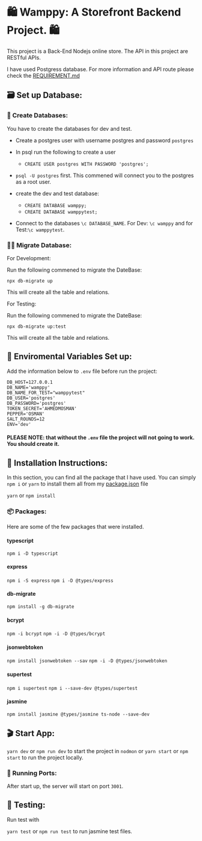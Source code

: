 # 
# 🛍️ Wamppy: A Storefront Backend Project. 🛍️

This project is a Back-End Nodejs online store. The API in this project are RESTful APIs. 

I have used Postgress database. For more information and API route please check the [REQUIREMENT.md](REQUIREMENTS.md) 

## 🗃️ Set up Database:

### 🚀 Create Databases:

You have to create the databases for dev and test.

- Create a postgres user with username postgres and password `postgres`
- In psql run the following to create a user 
    - `CREATE USER postgres WITH PASSWORD 'postgres';`

- `psql -U postgres` first. This commened will connect you to the postgres as a root user. 
-  create the dev and test database:
    - `CREATE DATABASE wamppy;`
    - `CREATE DATABASE wamppytest;`
- Connect to the databases `\c DATABASE_NAME`. For Dev: `\c wamppy` and for Test:`\c wamppytest`.


### 🏃‍♂️ Migrate Database:

For Development:

Run the following commened to migrate the DateBase:

`npx db-migrate up`

This will create all the table and relations. 

For Testing:

Run the following commened to migrate the DateBase:

`npx db-migrate up:test`

This will create all the table and relations. 

## 🌴 Enviromental Variables Set up:

Add the information below to `.env` file before run the project:

```
DB_HOST=127.0.0.1
DB_NAME='wamppy'
DB_NAME_FOR_TEST="wamppytest"
DB_USER='postgres'
DB_PASSWORD='postgres'
TOKEN_SECRET='AHMEDMOSMAN'
PEPPER='OSMAN'
SALT_ROUNDS=12
ENV='dev'
```
#### PLEASE NOTE: that without the `.env` file the project will not going to work. You should create it.

## 🏁 Installation Instructions:
In this section, you can find all the package that I have used. You can simply ``` npm i ``` or ``` yarn ``` to install them all from my [package.json](package.json)  file

`yarn` or `npm install`

### 📦 Packages:

Here are some of the few packages that were installed.

#### typescript
`npm i -D typescript`

#### express
`npm i -S express`
`npm i -D @types/express`

#### db-migrate
`npm install -g db-migrate`

#### bcrypt
`npm -i bcrypt`
`npm -i -D @types/bcrypt`

#### jsonwebtoken
`npm install jsonwebtoken --sav`
`npm -i -D @types/jsonwebtoken`

#### supertest
`npm i supertest`
`npm i --save-dev @types/supertest`

#### jasmine
`npm install jasmine @types/jasmine ts-node --save-dev`

## 🎬 Start App:
`yarn dev` or `npm run dev` to start the project in `nodmon` or `yarn start` or `npm start` to run the project locally.

### 🚪 Running Ports: 
After start up, the server will start on port `3001`.

## 🧪 Testing:
Run test with 

`yarn test` or `npm run test` to run jasmine test files.
